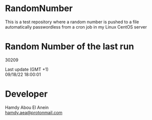 # RandomNumber    
This is a test repository where a random number is pushed to a file automatically passwordless from a cron job in my Linux CentOS server    
# Random Number of the last run   
30209
      
Last update (GMT +1)    
09/18/22 18:00:01
# Developer    
Hamdy Abou El Anein   
hamdy.aea@protonmail.com
